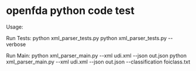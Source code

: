 # openfda python code test

Usage:

Run Tests:
python xml_parser_tests.py
python xml_parser_tests.py --verbose

Run Main:
python xml_parser_main.py --xml udi.xml --json out.json
python xml_parser_main.py --xml udi.xml --json out.json --classification foiclass.txt
